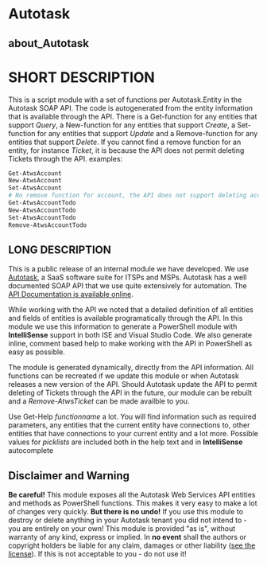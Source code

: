 # Autotask

## about_Autotask

# SHORT DESCRIPTION

This is a script module with a set of functions per Autotask.Entity in the Autotask SOAP API. The code is autogenerated from the entity information that is available through the API. There is a Get-function for any entities that support _Query_, a New-function for any entities that support _Create_, a Set-function for any entities that support _Update_ and a Remove-function for any entities that support _Delete_. If you cannot find a remove function for an entity, for instance *Ticket*, it is because the API does not permit deleting Tickets through the API. examples:

```powershell
Get-AtwsAccount
New-AtwsAccount
Set-AtwsAccount
# No remove function for account, the API does not support deleting accounts
Get-AtwsAccountTodo
New-AtwsAccountTodo
Set-AtwsAccountTodo
Remove-AtwsAccountTodo
```

## LONG DESCRIPTION

This is a public release of an internal module we have developed. We use [Autotask][1], a SaaS software suite for ITSPs and MSPs. Autotask has a well documented SOAP API that we use quite extensively for automation. The [API Documentation is available online][2].

While working with the API we noted that a detailed definition of all entities and fields of entities is available programatically through the API. In this module we use this information to generate a PowerShell module with **IntelliSense** support in both ISE and Visual Studio Code. We also generate inline, comment based help to make working with the API in PowerShell as easy as possible.

The module is generated dynamically, directly from the API information. All functions can be recreated if we update this module or when Autotask releases a new version of the API. Should Autotask update the API to permit deleting of Tickets through the API in the future, our module can be rebuilt and a *Remove-AtwsTicket* can be made availble to you.

Use Get-Help *functionname* a lot. You will find information such as required parameters, any entities that the current entity have connections to, other entities that have connections to your current entity and a lot more. Possible values for *picklists* are included both in the help text and in **IntelliSense** autocomplete

## Disclaimer and Warning

**Be careful!** This module exposes all the Autotask Web Services API entities and methods as PowerShell functions. This makes it very easy to make a lot of changes very quickly. **But there is no undo!** If you use this module to destroy or delete anything in your Autotask tenant you did not intend to - you are entirely on your own! This module is provided "as is", without warranty of any kind, express or implied. In **no event** shall the authors or copyright holders be liable for any claim, damages or other liability ([see the license][3]). If this is not acceptable to you - do not use it!

[1]: https://www.autotask.com
[2]: https://ww1.autotask.net/help/DeveloperHelp/Content/AdminSetup/2ExtensionsIntegrations/APIs/APIs.htm
[3]: https://github.com/ecitsolutions/Autotask/blob/master/LICENSE.md